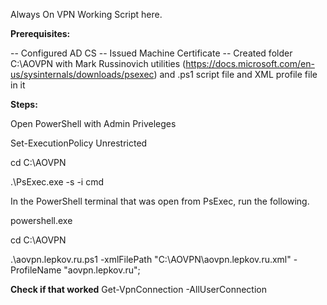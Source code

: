 Always On VPN Working Script here.

**Prerequisites:**

 -- Configured AD CS 
 -- Issued Machine Certificate
 -- Created folder C:\AOVPN with Mark Russinovich utilities (https://docs.microsoft.com/en-us/sysinternals/downloads/psexec) and .ps1 script file and XML profile file in it


**Steps:**

Open PowerShell with Admin Priveleges

Set-ExecutionPolicy Unrestricted

cd C:\AOVPN

.\PsExec.exe -s -i cmd

In the PowerShell terminal that was open from PsExec, run the following.

powershell.exe

cd C:\AOVPN

.\aovpn.lepkov.ru.ps1 -xmlFilePath "C:\AOVPN\aovpn.lepkov.ru.xml" -ProfileName "aovpn.lepkov.ru";

**Check if that worked** 
Get-VpnConnection -AllUserConnection
